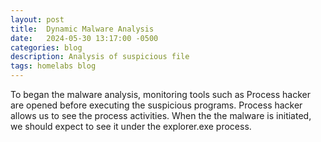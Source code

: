 ```yaml
---
layout: post
title:  Dynamic Malware Analysis
date:   2024-05-30 13:17:00 -0500
categories: blog 
description: Analysis of suspicious file
tags: homelabs blog
---
```



To began the malware analysis, monitoring tools such as Process hacker are opened before executing the suspicious programs. Process hacker allows us to see the process activities. When the the malware is initiated, we should expect to see it under the explorer.exe process.